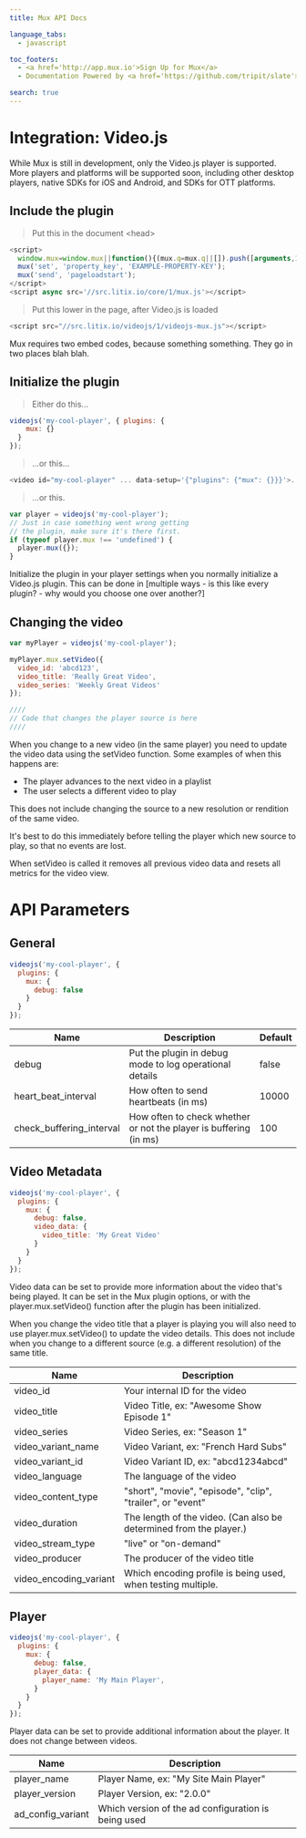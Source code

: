 ```yaml
---
title: Mux API Docs

language_tabs:
  - javascript

toc_footers:
  - <a href='http://app.mux.io'>Sign Up for Mux</a>
  - Documentation Powered by <a href='https://github.com/tripit/slate'>Slate</a>

search: true
---
```


# Integration: Video.js

While Mux is still in development, only the Video.js player is supported. More players and platforms will be supported
soon, including other desktop players, native SDKs for iOS and Android, and SDKs for OTT platforms.

## Include the plugin

> Put this in the document &lt;head&gt;

```javascript
<script>
  window.mux=window.mux||function(){(mux.q=mux.q||[]).push([arguments,1*new Date()]);};
  mux('set', 'property_key', 'EXAMPLE-PROPERTY-KEY');
  mux('send', 'pageloadstart');
</script>
<script async src='//src.litix.io/core/1/mux.js'></script>
```
> Put this lower in the page, after Video.js is loaded

```javascript
<script src="//src.litix.io/videojs/1/videojs-mux.js"></script>
```

Mux requires two embed codes, because something something. They go in two places blah blah.

## Initialize the plugin

> Either do this...

```javascript
videojs('my-cool-player', { plugins: {
    mux: {}
  }
});
```

> ...or this...

```javascript
<video id="my-cool-player" ... data-setup='{"plugins": {"mux": {}}}'>...</video>
```

> ...or this.

```javascript
var player = videojs('my-cool-player');
// Just in case something went wrong getting
// the plugin, make sure it's there first.
if (typeof player.mux !== 'undefined') {
  player.mux({});
}
```

Initialize the plugin in your player settings when you normally initialize a Video.js plugin. This can be done in
[multiple ways - is this like every plugin? - why would you choose one over another?]

## Changing the video

```javascript
var myPlayer = videojs('my-cool-player');

myPlayer.mux.setVideo({
  video_id: 'abcd123',
  video_title: 'Really Great Video',
  video_series: 'Weekly Great Videos'
});

////
// Code that changes the player source is here
////
```

When you change to a new video (in the same player) you need to update the video data using the setVideo function. Some examples of when this happens are:

* The player advances to the next video in a playlist
* The user selects a different video to play

<aside class="notice">This does not include changing the source to a new resolution or rendition of the same video.</aside>

It's best to do this immediately before telling the player which new source to play, so that no events are lost.

When setVideo is called it removes all previous video data and resets all metrics for the video view.

# API Parameters

## General

```javascript
videojs('my-cool-player', {
  plugins: {
    mux: {
      debug: false
    }
  }
});
```

Name	| Description	| Default
----------- | ----------- | --------
debug	| Put the plugin in debug mode to log operational details	| false
heart_beat_interval	| How often to send heartbeats (in ms) | 10000
check_buffering_interval | How often to check whether or not the player is buffering (in ms) | 100

## Video Metadata

```javascript
videojs('my-cool-player', {
  plugins: {
    mux: {
      debug: false,
      video_data: {
        video_title: 'My Great Video'
      }
    }
  }
});
```

Video data can be set to provide more information about the video that's being played. It can be set in the Mux plugin options, or with the player.mux.setVideo() function after the plugin has been initialized.

When you change the video title that a player is playing you will also need to use player.mux.setVideo() to update the video details. This does not include when you change to a different source (e.g. a different resolution) of the same title.

Name | Description
---- | -----------
video_id | Your internal ID for the video
video_title | Video Title, ex: "Awesome Show Episode 1"
video_series | Video Series, ex: "Season 1"
video_variant_name | Video Variant, ex: "French Hard Subs"
video_variant_id | Video Variant ID, ex: "abcd1234abcd"
video_language | The language of the video
video_content_type | "short", "movie", "episode", "clip", "trailer", or "event"
video_duration | The length of the video. (Can also be determined from the player.)
video_stream_type | "live" or "on-demand"
video_producer | The producer of the video title
video_encoding_variant | Which encoding profile is being used, when testing multiple.

## Player

```javascript
videojs('my-cool-player', {
  plugins: {
    mux: {
      debug: false,
      player_data: {
        player_name: 'My Main Player',
      }
    }
  }
});
```

Player data can be set to provide additional information about the player. It does not change between videos.

Name	| Description
----- | -----------
player_name | Player Name, ex: "My Site Main Player"
player_version | Player Version, ex: "2.0.0"
ad_config_variant | Which version of the ad configuration is being used
